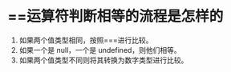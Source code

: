 # ==运算符判断相等的流程是怎样的

1. 如果两个值类型相同，按照===进行比较。
2. 如果一个是 null，一个是 undefined，则他们相等。
3. 如果两个值类型不同则将其转换为数字类型进行比较。
